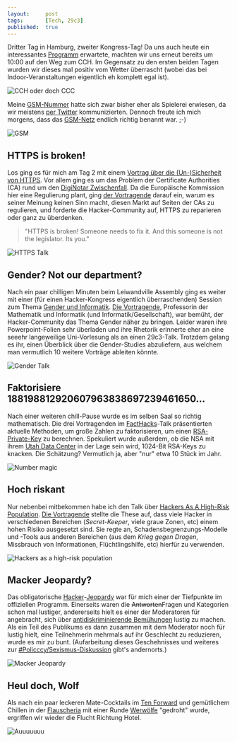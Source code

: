 ```yaml
---
layout: 	post
tags: 		[Tech, 29c3]
published: 	true
---
```


Dritter Tag in Hamburg, zweiter Kongress-Tag! Da uns auch heute ein interessantes [Programm](http://events.ccc.de/congress/2012/Fahrplan/day_2012-12-28.en.html) erwartete, machten wir uns erneut bereits um 10:00 auf den Weg zum CCH. Im Gegensatz zu den ersten beiden Tagen wurden wir dieses mal positiv vom Wetter überrascht (wobei das bei Indoor-Veranstaltungen eigentlich eh komplett egal ist).

![CCH oder doch CCC](http://2904.cc/blogimg/29c3/2_0_cch.jpg)

Meine [GSM-Nummer](https://www.eventphone.de/guru2/phonebook?event=29C3&s=9696) hatte sich zwar bisher eher als Spielerei erwiesen, da wir meistens [per Twitter](https://twitter.com/stefan2904) kommunizierten. Dennoch freute ich mich morgens, dass das [GSM-Netz](https://events.ccc.de/congress/2012/wiki/GSM) endlich richtig benannt war. ;-)

![GSM](http://2904.cc/blogimg/29c3/2_1_gsm.png)

## HTTPS is broken!

Los ging es für mich am Tag 2 mit einem [Vortrag über die (Un-)Sicherheit von HTTPS](http://events.ccc.de/congress/2012/Fahrplan/events/5319.en.html). Vor allem ging es um das Problem der Certificate Authorities (CA) rund um den [DigiNotar Zwischenfall](http://en.wikipedia.org/wiki/DigiNotar). Da die Europäische Kommission hier eine Regulierung plant, ging [der Vortragende](http://www.ivir.nl/staff/arnbak.html) darauf ein, warum es seiner Meinung keinen Sinn macht, diesen Markt auf Seiten der CAs zu regulieren, und forderte die Hacker-Community auf, HTTPS zu reparieren oder ganz zu überdenken.

> "HTTPS is broken! Someone needs to fix it. And this someone is not the legislator. Its you."

![HTTPS Talk](http://2904.cc/blogimg/29c3/2_2_cert.jpg)

## Gender? Not our department?

Nach ein paar chilligen Minuten beim Leiwandville Assembly ging es weiter mit einer (für einen Hacker-Kongress eigentlich überraschenden) Session zum Thema [Gender und Informatik](http://events.ccc.de/congress/2012/Fahrplan/events/5396.en.html). [Die Vortragende](http://de.wikipedia.org/wiki/Britta_Schinzel), Professorin der Mathematik und Informatik (und Informatik/Gesellschaft), war bemüht, der Hacker-Community das Thema Gender näher zu bringen. Leider waren ihre Powerpoint-Folien sehr überladen und ihre Rhetorik erinnerte eher an eine seeehr langeweilige Uni-Vorlesung als an einen 29c3-Talk. Trotzdem gelang es ihr, einen Überblick über die Gender-Studies abzuliefern, aus welchem man vermutlich 10 weitere Vorträge ableiten könnte. 

![Gender Talk](http://2904.cc/blogimg/29c3/2_3_gender.jpg)

## Faktorisiere 188198812920607963838697239461650...

Nach einer weiteren chill-Pause wurde es im selben Saal so richtig mathematisch. Die drei Vortragenden im [FactHacks](http://events.ccc.de/congress/2012/Fahrplan/events/5275.en.html)-Talk präsentierten aktuelle Methoden, um große Zahlen zu faktorisieren, um einen [RSA-Private-Key](http://de.wikipedia.org/wiki/RSA-Kryptosystem) zu berechnen. Spekuliert wurde außerdem, ob die NSA mit ihrem [Utah Data Center](http://en.wikipedia.org/wiki/Utah_Data_Center) in der Lage sein wird, 1024-Bit RSA-Keys zu knacken. Die Schätzung? Vermutlich ja, aber "nur" etwa 10 Stück im Jahr.

![Number magic](http://2904.cc/blogimg/29c3/2_4_rsa.jpg)

## Hoch riskant

Nur nebenbei mitbekommen habe ich den Talk über [Hackers As A High-Risk Population](http://events.ccc.de/congress/2012/Fahrplan/events/5024.en.html). [Die Vortragende](http://about.me/violetblue) stellte die These auf, dass viele Hacker in verschiedenen Bereichen (*Secret-Keeper*, viele graue Zonen, etc) einem hohen Risiko ausgesetzt sind. Sie regte an, Schadensbegrenzungs-Modelle und -Tools aus anderen Bereichen (aus dem *Krieg gegen Drogen*, Missbrauch von Informationen, Flüchtlingshilfe, etc) hierfür zu verwenden. 

![Hackers as a high-risk population](http://2904.cc/blogimg/29c3/2_5_risk.jpg)

## Macker Jeopardy?

Das obligatorische [Hacker](http://events.ccc.de/congress/2012/Fahrplan/events/5309.en.html)-[Jeopardy](http://de.wikipedia.org/wiki/Jeopardy) war für mich einer der Tiefpunkte im offiziellen Programm. Einerseits waren die <strike>Antworten</strike>Fragen und Kategorien schon mal lustiger, andererseits hielt es einer der Moderatoren für angebracht, sich über [antidiskriminierende Bemühungen](https://events.ccc.de/congress/2012/wiki/29C3_Anti-Harassment_Policy) lustig zu machen. Als ein Teil des Publikums es dann zusammen mit dem Moderator noch für lustig hielt, eine Teilnehmerin mehrmals auf ihr Geschlecht zu reduzieren, wurde es mir zu bunt. (Aufarbeitung dieses Geschehnisses und weiteres zur [#Policccy/Sexismus-Diskussion](http://pastebin.com/TWVPYtrZ) gibt's andernorts.)

![Macker Jeopardy](http://2904.cc/blogimg/29c3/2_6_jeopardy.jpg)

## Heul doch, Wolf

Als nach ein paar leckeren Mate-Cocktails im [Ten Forward](https://events.ccc.de/congress/2012/wiki/TenForward) und gemütlichem Chillen in der [Flauscheria](https://events.ccc.de/congress/2012/wiki/Flauscheria) mit einer Runde [Werwölfe](http://de.wikipedia.org/wiki/Die_Werw%C3%B6lfe_von_D%C3%BCsterwald) "gedroht" wurde, ergriffen wir wieder die Flucht Richtung Hotel.

![Auuuuuuu](http://2904.cc/blogimg/29c3/2_7_werwolf.jpg)
